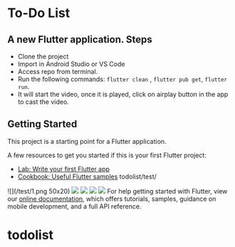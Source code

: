 # To-Do List

A new Flutter application.
Steps
-----
 - Clone the project
 - Import in Android Studio or VS Code
 - Access repo from terminal.
 - Run the following commands: `flutter clean` , `flutter pub get`, `flutter run`.
 - It will start the video, once it is played, click on airplay button in the app to cast the video.

## Getting Started

This project is a starting point for a Flutter application.


A few resources to get you started if this is your first Flutter project:

- [Lab: Write your first Flutter app](https://flutter.dev/docs/get-started/codelab)
- [Cookbook: Useful Flutter samples](https://flutter.dev/docs/cookbook)
todolist/test/

![](/test/1.png 50x20)
![](/test/2.png)
![](/test/3.png)
![](/test/4.png)
![](/test/5.png)
For help getting started with Flutter, view our
[online documentation](https://flutter.dev/docs), which offers tutorials,
samples, guidance on mobile development, and a full API reference.
# todolist
